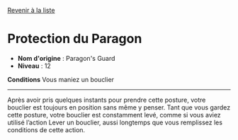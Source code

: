 [Revenir à la liste](list.md)

# Protection du Paragon

 * **Nom d'origine** : Paragon's Guard
 * **Niveau** : 12


<p><strong>Conditions</strong> Vous maniez un bouclier</p>
<hr>
<p>Après avoir pris quelques instants pour prendre cette posture, votre bouclier est toujours en position sans même y penser. Tant que vous gardez cette posture, votre bouclier est constamment levé, comme si vous aviez utilisé l’action Lever un bouclier, aussi longtemps que vous remplissez les conditions de cette action.</p>